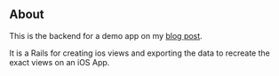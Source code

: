 About
------------

This is the backend for a demo app on my [blog post](http://aledustet.com/development/custom-views-creator-for-ios/).

It is a Rails for creating ios views and exporting the data to recreate the exact views on an iOS App.



